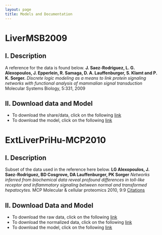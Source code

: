 ```yaml
---
layout: page
title: Models and Documentation
---
```


# LiverMSB2009

## I. Description

A reference for the data is found below.
**J. Saez-Rodriguez, L. G. Alexopoulos, J. Epperlein, R. Samaga, D. A. Lauffenburger, S. Klamt and P. K. Sorger.** *Discrete logic modeling as a means to link protein signaling networks with functional analysis of mammalian signal transduction* Molecular Systems Biology, 5:331, 2009

## II. Download data and Model
* To download the share/data, click on the following [link](http://nbviewer.jupyter.org/github/saezlab/cellnopt/blob/gh-pages/public/PKN-LiverMSB2009.sif.txt)
* To download the model, click on the following [link](http://nbviewer.jupyter.org/github/saezlab/cellnopt/blob/gh-pages/public/MD-LiverMSB2009.csv)

# ExtLiverPriHu-MCP2010
##  I. Description

Subset of the data used in the reference here below.
**LG Alexopoulos, J. Saez-Rodriguez, BD Cosgrove, DA Lauffenburger, PK Sorger** *Networks inferred from biochemical data reveal profound differences in toll-like receptor and inflammatory signaling between normal and transformed hepatocytes.* MCP Molecular & cellular proteomics 2010, 9:9 [Citations](http://www.mcponline.org/content/9/9/1849.long)

## II. Download Data and Model
* To download the raw data, click on the following [link](nbviewer.jupyter.org/github/saezlab/cellnopt/blob/gh-pages/public/MD-ExtLiverPriHu-MCP2010-mod5.csv)
* To download the normalized data, click on the following [link](http://nbviewer.jupyter.org/github./saezlab/cellnopt/blob/gh-pages/public/MD-ExtLiverPriHu-MCP2010-mod5-normed.csv)
* To download the model, click on the following [link](http://nbviewer.jupyter.org/github/saezlab/cellnopt/blob/gh-pages/public/PKN-ExtLiverPriHu-MCP2010.sif.txt)
